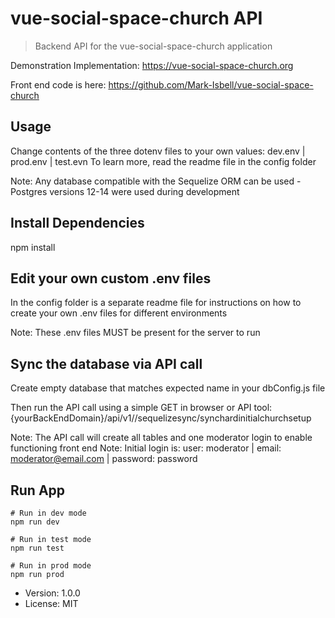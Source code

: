 # vue-social-space-church API

> Backend API for the vue-social-space-church application

Demonstration Implementation: https://vue-social-space-church.org

Front end code is here: https://github.com/Mark-Isbell/vue-social-space-church

## Usage
Change contents of the three dotenv files to your own values: dev.env | prod.env | test.evn
To learn more, read the readme file in the config folder 

Note: Any database compatible with the Sequelize ORM can be used - Postgres versions 12-14 were used during development

## Install Dependencies
npm install

## Edit your own custom .env files
In the config folder is a separate readme file for instructions on how to create 
your own .env files for different environments

Note: These .env files MUST be present for the server to run

## Sync the database via API call
Create empty database that matches expected name in your dbConfig.js file

Then run the API call using a simple GET in browser or API tool:  {yourBackEndDomain}/api/v1//sequelizesync/synchardinitialchurchsetup

Note: The API call will create all tables and one moderator login to enable functioning front end
Note: Initial login is: user: moderator | email: moderator@email.com | password: password  

## Run App

```
# Run in dev mode
npm run dev

# Run in test mode
npm run test

# Run in prod mode
npm run prod
```

- Version: 1.0.0
- License: MIT
